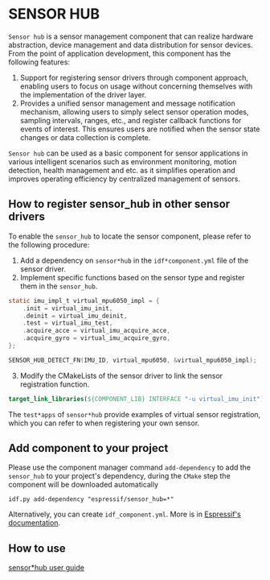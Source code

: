 # SENSOR HUB

`Sensor hub` is a sensor management component that can realize hardware abstraction, device management and data distribution for sensor devices. From the point of application development, this component has the following features:

1. Support for registering sensor drivers through component approach, enabling users to focus on usage without concerning themselves with the implementation of the driver layer.
2. Provides a unified sensor management and message notification mechanism, allowing users to simply select sensor operation modes, sampling intervals, ranges, etc., and register callback functions for events of interest. This ensures users are notified when the sensor state changes or data collection is complete.

`Sensor hub` can be used as a basic component for sensor applications in various intelligent scenarios such as environment monitoring, motion detection, health management and etc. as it simplifies operation and improves operating efficiency by centralized management of sensors.


## How to register sensor_hub in other sensor drivers

To enable the ``sensor_hub`` to locate the sensor component, please refer to the following procedure:

1. Add a dependency on `sensor*hub` in the `idf*component.yml` file of the sensor driver.
2. Implement specific functions based on the sensor type and register them in the `sensor_hub`.

```c
static imu_impl_t virtual_mpu6050_impl = {
    .init = virtual_imu_init,
    .deinit = virtual_imu_deinit,
    .test = virtual_imu_test,
    .acquire_acce = virtual_imu_acquire_acce,
    .acquire_gyro = virtual_imu_acquire_gyro,
};

SENSOR_HUB_DETECT_FN(IMU_ID, virtual_mpu6050, &virtual_mpu6050_impl);
```

3. Modify the CMakeLists of the sensor driver to link the sensor registration function.

```cmake
target_link_libraries(${COMPONENT_LIB} INTERFACE "-u virtual_imu_init")
```

The `test*apps` of `sensor*hub` provide examples of virtual sensor registration, which you can refer to when registering your own sensor.

## Add component to your project

Please use the component manager command `add-dependency` to add the `sensor_hub` to your project's dependency, during the `CMake` step the component will be downloaded automatically

```
idf.py add-dependency "espressif/sensor_hub=*"
```

Alternatively, you can create `idf_component.yml`. More is in [Espressif's documentation](https://docs.espressif.com/projects/esp-idf/en/latest/esp32/api-guides/tools/idf-component-manager.html).

## How to use

[sensor*hub user guide](https://docs.espressif.com/projects/esp-iot-solution/en/latest/sensors/sensor*hub.html)
